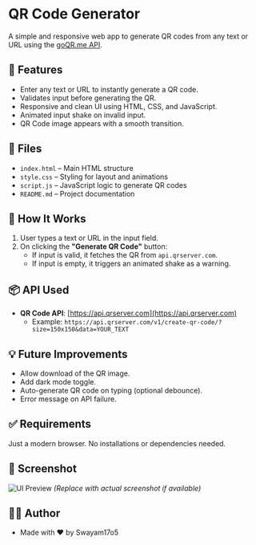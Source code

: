 # QR Code Generator

A simple and responsive web app to generate QR codes from any text or URL using the [goQR.me API](https://goqr.me/api/).

## 🚀 Features

- Enter any text or URL to instantly generate a QR code.
- Validates input before generating the QR.
- Responsive and clean UI using HTML, CSS, and JavaScript.
- Animated input shake on invalid input.
- QR Code image appears with a smooth transition.



## 📂 Files

- `index.html` – Main HTML structure
- `style.css` – Styling for layout and animations
- `script.js` – JavaScript logic to generate QR codes
- `README.md` – Project documentation

## 🧠 How It Works

1. User types a text or URL in the input field.
2. On clicking the **"Generate QR Code"** button:
   - If input is valid, it fetches the QR from `api.qrserver.com`.
   - If input is empty, it triggers an animated shake as a warning.

## 📦 API Used

- **QR Code API**: [https://api.qrserver.com](https://api.qrserver.com)
  - Example: `https://api.qrserver.com/v1/create-qr-code/?size=150x150&data=YOUR_TEXT`

## 💡 Future Improvements

- Allow download of the QR image.
- Add dark mode toggle.
- Auto-generate QR code on typing (optional debounce).
- Error message on API failure.

## ✅ Requirements

Just a modern browser. No installations or dependencies needed.

## 📸 Screenshot

![UI Preview](https://i.imgur.com/QrZ1D2y.png) *(Replace with actual screenshot if available)*

## 🧑‍💻 Author

- Made with ❤️ by Swayam17o5
